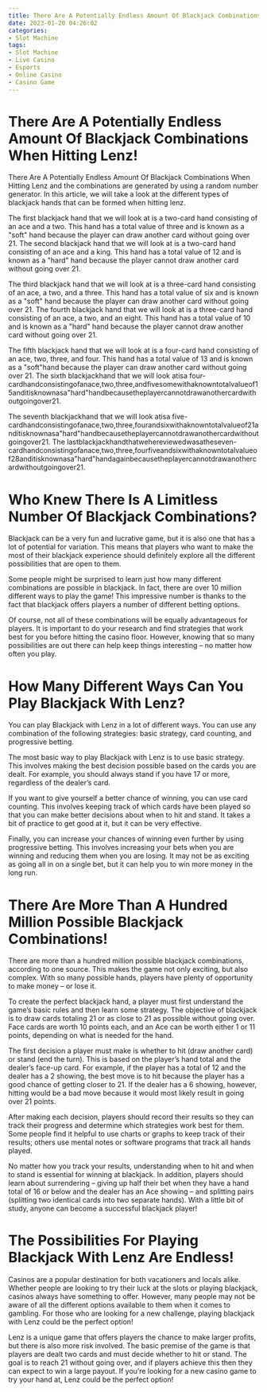 ```yaml
---
title: There Are A Potentially Endless Amount Of Blackjack Combinations When Hitting Lenz!
date: 2023-01-20 04:26:02
categories:
- Slot Machine
tags:
- Slot Machine
- Live Casino
- Esports
- Online Casino
- Casino Game
---
```



#  There Are A Potentially Endless Amount Of Blackjack Combinations When Hitting Lenz!

There Are A Potentially Endless Amount Of Blackjack Combinations When Hitting Lenz and the combinations are generated by using a random number generator. In this article, we will take a look at the different types of blackjack hands that can be formed when hitting lenz.

The first blackjack hand that we will look at is a two-card hand consisting of an ace and a two. This hand has a total value of three and is known as a "soft" hand because the player can draw another card without going over 21. The second blackjack hand that we will look at is a two-card hand consisting of an ace and a king. This hand has a total value of 12 and is known as a "hard" hand because the player cannot draw another card without going over 21.

The third blackjack hand that we will look at is a three-card hand consisting of an ace, a two, and a three. This hand has a total value of six and is known as a "soft" hand because the player can draw another card without going over 21. The fourth blackjack hand that we will look at is a three-card hand consisting of an ace, a two, and an eight. This hand has a total value of 10 and is known as a "hard" hand because the player cannot draw another card without going over 21.

The fifth blackjack hand that we will look at is a four-card hand consisting of an ace, two, three, and four. This hand has a total value of 13 and is known as a "soft"hand because the player can draw another card without going over 21. The sixth blackjackhand that we will look atisa four-cardhandconsistingofanace,two,three,andfivesomewithaknowntotalvalueof15anditisknownasa"hard"handbecausetheplayercannotdrawanothercardwithoutgoingover21.

The seventh blackjackhand that we will look atisa five-cardhandconsistingofanace,two,three,fourandsixwithaknowntotalvalueof21anditisknownasa"hard"handbecausetheplayercannotdrawanothercardwithoutgoingover21. The lastblackjackhandthatwehereviewedwasatheseven-cardhandconsistingofanace,two,three,fourfiveandsixwithaknowntotalvalueof28anditisknownasa"hard"handagainbecausetheplayercannotdrawanothercardwithoutgoingover21.

#  Who Knew There Is A Limitless Number Of Blackjack Combinations?

Blackjack can be a very fun and lucrative game, but it is also one that has a lot of potential for variation. This means that players who want to make the most of their blackjack experience should definitely explore all the different possibilities that are open to them.

Some people might be surprised to learn just how many different combinations are possible in blackjack. In fact, there are over 10 million different ways to play the game! This impressive number is thanks to the fact that blackjack offers players a number of different betting options.

Of course, not all of these combinations will be equally advantageous for players. It is important to do your research and find strategies that work best for you before hitting the casino floor. However, knowing that so many possibilities are out there can help keep things interesting – no matter how often you play.

#  How Many Different Ways Can You Play Blackjack With Lenz?

You can play Blackjack with Lenz in a lot of different ways. You can use any combination of the following strategies: basic strategy, card counting, and progressive betting.

The most basic way to play Blackjack with Lenz is to use basic strategy. This involves making the best decision possible based on the cards you are dealt. For example, you should always stand if you have 17 or more, regardless of the dealer’s card.

If you want to give yourself a better chance of winning, you can use card counting. This involves keeping track of which cards have been played so that you can make better decisions about when to hit and stand. It takes a bit of practice to get good at it, but it can be very effective.

Finally, you can increase your chances of winning even further by using progressive betting. This involves increasing your bets when you are winning and reducing them when you are losing. It may not be as exciting as going all in on a single bet, but it can help you to win more money in the long run.

#  There Are More Than A Hundred Million Possible Blackjack Combinations!

There are more than a hundred million possible blackjack combinations, according to one source. This makes the game not only exciting, but also complex. With so many possible hands, players have plenty of opportunity to make money – or lose it.

To create the perfect blackjack hand, a player must first understand the game’s basic rules and then learn some strategy. The objective of blackjack is to draw cards totaling 21 or as close to 21 as possible without going over. Face cards are worth 10 points each, and an Ace can be worth either 1 or 11 points, depending on what is needed for the hand.

The first decision a player must make is whether to hit (draw another card) or stand (end the turn). This is based on the player’s hand total and the dealer’s face-up card. For example, if the player has a total of 12 and the dealer has a 2 showing, the best move is to hit because the player has a good chance of getting closer to 21. If the dealer has a 6 showing, however, hitting would be a bad move because it would most likely result in going over 21 points.

After making each decision, players should record their results so they can track their progress and determine which strategies work best for them. Some people find it helpful to use charts or graphs to keep track of their results; others use mental notes or software programs that track all hands played.

No matter how you track your results, understanding when to hit and when to stand is essential for winning at blackjack. In addition, players should learn about surrendering – giving up half their bet when they have a hand total of 16 or below and the dealer has an Ace showing – and splitting pairs (splitting two identical cards into two separate hands). With a little bit of study, anyone can become a successful blackjack player!

#  The Possibilities For Playing Blackjack With Lenz Are Endless!

Casinos are a popular destination for both vacationers and locals alike. Whether people are looking to try their luck at the slots or playing blackjack, casinos always have something to offer. However, many people may not be aware of all the different options available to them when it comes to gambling. For those who are looking for a new challenge, playing blackjack with Lenz could be the perfect option!

Lenz is a unique game that offers players the chance to make larger profits, but there is also more risk involved. The basic premise of the game is that players are dealt two cards and must decide whether to hit or stand. The goal is to reach 21 without going over, and if players achieve this then they can expect to win a large payout. If you’re looking for a new casino game to try your hand at, Lenz could be the perfect option!